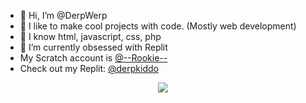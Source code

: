 - 👋 Hi, I’m @DerpWerp
- 👀 I like to make cool projects with code. (Mostly web development)
- 🧠 I know html, javascript, css, php
- 🌱 I’m currently obsessed with Replit
- My Scratch account is <a href="https://scratch.mit.edu/users/--rookie--">@--Rookie--</a>
- Check out my Replit: <a href="https://replit.com/@derpkiddo">@derpkiddo</a>
<center>
<img src="https://i.ibb.co/mbkg2hN/Bug-Cat-Capoo.gif">
</center>
